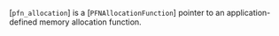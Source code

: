 [`pfn_allocation`] is a [`PFNAllocationFunction`] pointer to an
application-defined memory allocation function.